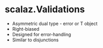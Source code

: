 # scalaz.Validations

* Asymmetric dual type - error or T object
* Right-biased
* Designed for error-handling
* Similar to disjunctions
